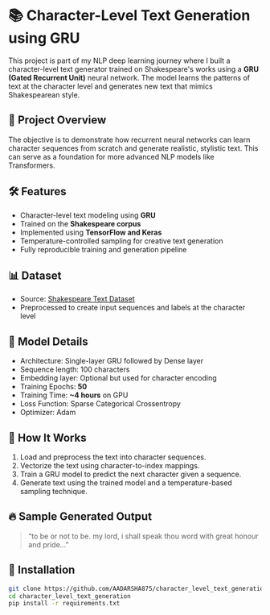# 📚 Character-Level Text Generation using GRU

This project is part of my NLP deep learning journey where I built a character-level text generator trained on Shakespeare's works using a **GRU (Gated Recurrent Unit)** neural network. The model learns the patterns of text at the character level and generates new text that mimics Shakespearean style.

## 🚀 Project Overview

The objective is to demonstrate how recurrent neural networks can learn character sequences from scratch and generate realistic, stylistic text. This can serve as a foundation for more advanced NLP models like Transformers.

## 🛠️ Features

- Character-level text modeling using **GRU**
- Trained on the **Shakespeare corpus**
- Implemented using **TensorFlow and Keras**
- Temperature-controlled sampling for creative text generation
- Fully reproducible training and generation pipeline

## 📊 Dataset

- Source: [Shakespeare Text Dataset](https://www.kaggle.com/datasets/kingburrito666/shakespeare-plays)
- Preprocessed to create input sequences and labels at the character level

## 🧠 Model Details

- Architecture: Single-layer GRU followed by Dense layer
- Sequence length: 100 characters
- Embedding layer: Optional but used for character encoding
- Training Epochs: **50**
- Training Time: **~4 hours** on GPU
- Loss Function: Sparse Categorical Crossentropy
- Optimizer: Adam

## 📝 How It Works

1. Load and preprocess the text into character sequences.
2. Vectorize the text using character-to-index mappings.
3. Train a GRU model to predict the next character given a sequence.
4. Generate text using the trained model and a temperature-based sampling technique.

## 🔥 Sample Generated Output

> “to be or not to be. my lord, i shall speak thou word with great honour and pride...”

## 🧪 Installation

```bash
git clone https://github.com/AADARSHA875/character_level_text_generation.git
cd character_level_text_generation
pip install -r requirements.txt
